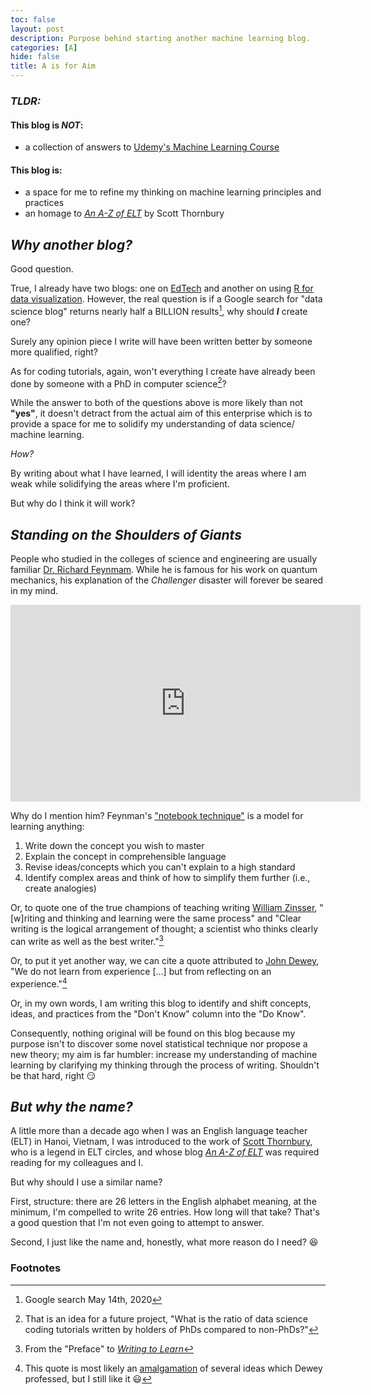```yaml
---
toc: false
layout: post
description: Purpose behind starting another machine learning blog.
categories: [A]
hide: false
title: A is for Aim
---
```

### ***TLDR:***

#### This blog is ***NOT***: 

- a collection of answers to [Udemy's Machine Learning Course](https://www.udemy.com/course/machinelearning/)  

#### This blog is: 

- a space for me to refine my thinking on machine learning principles and practices  
- an homage to [*An A-Z of ELT*](https://scottthornbury.wordpress.com/) by Scott Thornbury  

## ***Why another blog?***

Good question. 

True, I already have two blogs: one on [EdTech](https://teachinglearninglearningteaching.wordpress.com/) and another on using [R for data visualization](https://educators-r-learners.netlify.app/). However, the real question is if a Google search for "data science blog" returns nearly half a BILLION results[^1], why should ***I*** create one? 

Surely any opinion piece I write will have been written better by someone more qualified, right?

As for coding tutorials, again, won't everything I create have already been done by someone with a PhD in computer science[^2]?  

While the answer to both of the questions above is more likely than not **"yes"**, it doesn't detract from the actual aim of this enterprise which is to provide a space for me to solidify my understanding of data science/ machine learning. 

*How?* 

By writing about what I have learned, I will identity the areas where I am weak while solidifying the areas where I'm proficient. 

But why do I think it will work? 

## ***Standing on the Shoulders of Giants*** 

People who studied in the colleges of science and engineering are usually familiar [Dr. Richard Feynmam](https://en.wikipedia.org/wiki/Richard_Feynman). While he is famous for his work on quantum mechanics, his explanation of the *Challenger* disaster will forever be seared in my mind.

<iframe width="560" height="315" src="https://www.youtube.com/embed/ZOzoLdfWyKw?start=114" frameborder="0" allow="accelerometer; autoplay; encrypted-media; gyroscope; picture-in-picture" allowfullscreen></iframe>

Why do I mention him? Feynman's ["notebook technique"](https://www.youtube.com/watch?v=GD-_fcpylcE) is a model for learning anything:   
1. Write down the concept you wish to master
2. Explain the concept in comprehensible language
3. Revise ideas/concepts which you can't explain to a high standard
4. Identify complex areas and think of how to simplify them further (i.e., create analogies)

Or, to quote one of the true champions of teaching writing [William Zinsser](http://www.williamzinsserwriter.com/index.html), "[w]riting and thinking and learning were the same process" and "Clear writing is the logical arrangement of thought; a scientist who thinks clearly can write as well as the best writer."[^3]

Or, to put it yet another way, we can cite a quote attributed to [John Dewey](https://en.wikipedia.org/wiki/John_Dewey#External_links), "We do not learn from experience [...] but from reflecting on an experience."[^4] 

Or, in my own words, I am writing this blog to identify and shift concepts, ideas, and practices from the "Don't Know" column into the "Do Know".

Consequently, nothing original will be found on this blog because my purpose isn't to discover some novel statistical technique nor propose a new theory; my aim is far humbler: increase my understanding of machine learning by clarifying my thinking through the process of writing. Shouldn't be that hard, right :smirk:  

## ***But why the name?***

A little more than a decade ago when I was an English language teacher (ELT) in Hanoi, Vietnam, I was introduced to the work of [Scott Thornbury](http://www.scottthornbury.com/home.html), who is a legend in ELT circles, and whose blog [*An A-Z of ELT*](https://scottthornbury.wordpress.com/) was required reading for my colleagues and I.

But why should I use a similar name? 

First, structure: there are 26 letters in the English alphabet meaning, at the minimum, I'm compelled to write 26 entries. How long will that take? That's a good question that I'm not even going to attempt to answer. 

Second, I just like the name and, honestly, what more reason do I need? :laughing:  

### Footnotes
[^1]: Google search May 14th, 2020  
[^2]: That is an idea for a future project, "What is the ratio of data science coding tutorials written by holders of PhDs compared to non-PhDs?"   
[^3]: From the "Preface" to [*Writing to Learn*](https://bookshop.org/books/writing-to-learn-rc/9780062720405)  
[^4]: This quote is most likely an [amalgamation](https://www.quora.com/What-is-the-source-of-this-famous-quote-attributed-to-John-Dewey-We-do-not-learn-from-an-experience-We-learn-from-reflecting-on-an-experience) of several ideas which Dewey professed, but I still like it :smiley:  
[^5]: From the "Preface" to [*Writing to Learn*](https://bookshop.org/books/writing-to-learn-rc/9780062720405)